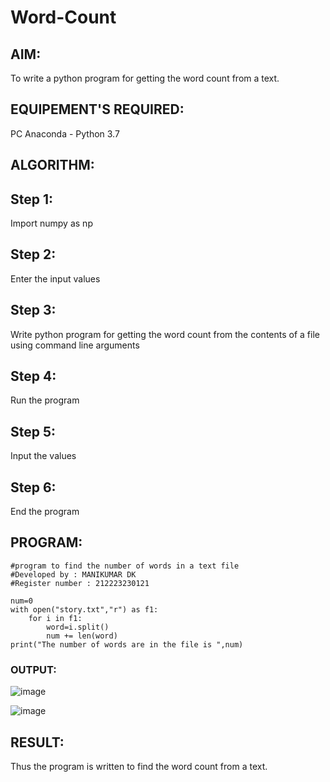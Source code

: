 # Word-Count
## AIM:
To write a python program for getting the word count from a text.
## EQUIPEMENT'S REQUIRED: 
PC
Anaconda - Python 3.7
## ALGORITHM:

## Step 1:
Import numpy as np

## Step 2:
Enter the input values

## Step 3:
Write python program for getting the word count from the contents of a file using command line arguments

## Step 4:
Run the program

## Step 5:
Input the values

## Step 6:
End the program

## PROGRAM:
```
#program to find the number of words in a text file
#Developed by : MANIKUMAR DK
#Register number : 212223230121

num=0
with open("story.txt","r") as f1:
    for i in f1:
        word=i.split()
        num += len(word)
print("The number of words are in the file is ",num)                        
```
### OUTPUT:

![image](https://github.com/MANIKUMARDK/Word-Count/assets/147215581/890d8c77-2e8d-4338-8a91-e1f52deeb3ad)

![image](https://github.com/SanjaiOfficial/Word-Count/assets/151763180/d6b9998e-698a-471b-bba1-5eaf182e5ef1)



## RESULT:
Thus the program is written to find the word count from a text.
